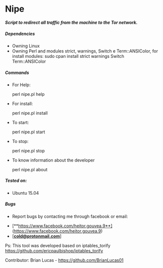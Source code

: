 # Nipe

***Script to redirect all traffic from the machine to the Tor network.***

##### Dependencies

* Owning Linux 
* Owning Perl and modules strict, warnings, Switch e Term::ANSIColor, for install modules:
      sudo cpan install strict warnings Switch Term::ANSIColor

##### Commands

* For Help:
  
    perl nipe.pl help
  
* For install:
  
    perl nipe.pl install

* To start:

    perl nipe.pl start
 
* To stop:

    perl nipe.pl stop

* To know information about the developer

    perl nipe.pl about

##### Tested on:

* Ubuntu 15.04

##### Bugs

- Report bugs by contacting me through facebook or email:
* [**https://www.facebook.com/heitor.gouvea.9**] (https://www.facebook.com/heitor.gouvea.9)
* [**cold@protonmail.com**]

Ps: This tool was developed based on iptables_torify 
https://github.com/ericpaulbishop/iptables_torify

Contributor: Brian Lucas - https://github.com/BrianLucas01
